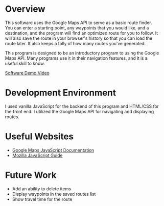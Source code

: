 # Overview

This software uses the Google Maps API to serve as a basic route finder. You can enter a starting point, any waypoints that you would like, and a destination, and the program will find an optimized route for you to follow. It will also save the route in your browser's history so that you can load the route later. It also keeps a tally of how many routes you've generated. 

This program is designed to be an introductory program to using the Google Maps API.
Many programs use it in their navigation features, and it is a useful skill to know.


[Software Demo Video](https://youtu.be/jH3wCz4J8-8)

# Development Environment

I used vanilla JavaScript for the backend of this program and HTML/CSS for the front end. I utilized the Google Maps API for navigating and displaying routes. 

# Useful Websites

- [Google Maps JavaScript Documentation](https://developers.google.com/maps/documentation/javascript)
- [Mozilla JavaScript Guide](https://developer.mozilla.org/en-US/docs/Web/JavaScript/Guide)

# Future Work

- Add an ability to delete items
- Display waypoints in the saved routes list
- Show travel time for the route